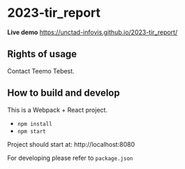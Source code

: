 # 2023-tir_report

**Live demo** https://unctad-infovis.github.io/2023-tir_report/

## Rights of usage

Contact Teemo Tebest.

## How to build and develop

This is a Webpack + React project.

* `npm install`
* `npm start`

Project should start at: http://localhost:8080

For developing please refer to `package.json`